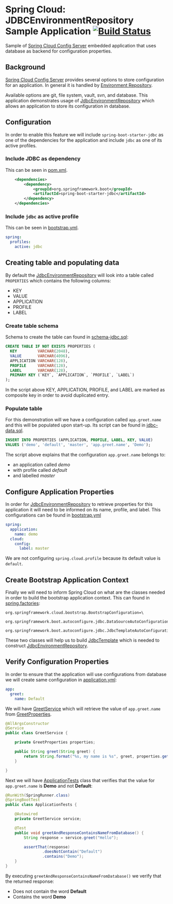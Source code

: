 # Spring Cloud: JDBCEnvironmentRepository Sample Application [![Build Status](https://travis-ci.org/rashidi/jdbc-env-repo-sample.svg?branch=boot-1.x)](https://travis-ci.org/rashidi/jdbc-env-repo-sample)
Sample of [Spring Cloud Config Server][2] embedded application that uses database as backend for configuration properties.

## Background
[Spring Cloud Config Server][2] provides several options to store configuration for an application. In general it is handled
by [Environment Repository][3]. 

Available options are git, file system, vault, svn, and database. This application demonstrates usage of [JdbcEnvironmentRepository][1] 
which allows an application to store its configuration in database.

## Configuration
In order to enable this feature we will include `spring-boot-starter-jdbc` as one of the dependencies for the application and
include `jdbc` as one of its active profiles.

### Include JDBC as dependency
This can be seen in [pom.xml][5].

```xml
    <dependencies>
        <dependency>
            <groupId>org.springframework.boot</groupId>
            <artifactId>spring-boot-starter-jdbc</artifactId>
        </dependency>
    </dependencies>
```

### Include `jdbc` as active profile
This can be seen in [bootstrap.yml][4].

```yaml
spring:
  profiles:
    active: jdbc
```

## Creating table and populating data
By default the [JdbcEnvironmentRepository][1] will look into a table called `PROPERTIES` which contains the following columns:

  - KEY
  - VALUE
  - APPLICATION
  - PROFILE
  - LABEL

### Create table schema
Schema to create the table can found in [schema-jdbc.sql][6]:

```sql
CREATE TABLE IF NOT EXISTS PROPERTIES (
  KEY         VARCHAR(2048),
  VALUE       VARCHAR(4096),
  APPLICATION VARCHAR(128),
  PROFILE     VARCHAR(128),
  LABEL       VARCHAR(128),
  PRIMARY KEY (`KEY`, `APPLICATION`, `PROFILE`, `LABEL`)
);
```

In the script above KEY, APPLICATION, PROFILE, and LABEL are marked as composite key in order to avoid duplicated entry.

### Populate table
For this demonstration will we have a configuration called `app.greet.name` and this will be populated upon start-up.
Its script can be found in [jdbc-data.sql][7].

```sql
INSERT INTO PROPERTIES (APPLICATION, PROFILE, LABEL, KEY, VALUE)
VALUES ('demo', 'default', 'master', 'app.greet.name', 'Demo');
```

The script above explains that the configuration `app.greet.name` belongs to:

  - an application called _demo_
  - with profile called _default_
  - and labelled _master_

## Configure Application Properties
In order for [JdbcEnvironmentRepository][1] to retrieve properties for this application it will need to be informed on
its name, profile, and label. This configurations can be found in [bootstrap.yml][4]

```yaml
spring:
  application:
    name: demo
  cloud:
    config:
      label: master
``` 

We are not configuring `spring.cloud.profile` because its default value is `default`.

## Create Bootstrap Application Context
Finally we will need to inform Spring Cloud on what are the classes needed in order to build the 
bootstrap application context. This can found in [spring.factories][8]:

```text
org.springframework.cloud.bootstrap.BootstrapConfiguration=\
  org.springframework.boot.autoconfigure.jdbc.DataSourceAutoConfiguration,\
  org.springframework.boot.autoconfigure.jdbc.JdbcTemplateAutoConfiguration
```

These two classes will help us to build [JdbcTemplate][10] which is needed to construct [JdbcEnvironmentRepository][9].

## Verify Configuration Properties
In order to ensure that the application will use configurations from database we will create same configuration in [application.yml][11]:

```yaml
app:
  greet:
    name: Default
```

We will have [GreetService][12] which will retrieve the value of `app.greet.name` from [GreetProperties][14].

```java
@AllArgsConstructor
@Service
public class GreetService {

    private GreetProperties properties;

    public String greet(String greet) {
        return String.format("%s, my name is %s", greet, properties.getName());
    }

}
```

Next we will have [ApplicationTests][13] class that verifies that the value for `app.greet.name` is **Demo** and not **Default**:

```java
@RunWith(SpringRunner.class)
@SpringBootTest
public class ApplicationTests {

    @Autowired
    private GreetService service;

    @Test
    public void greetAndResponseContainsNameFromDatabase() {
        String response = service.greet("Hello");

        assertThat(response)
                .doesNotContain("Default")
                .contains("Demo");
    }
}
```

By executing `greetAndResponseContainsNameFromDatabase()` we verify that the returned response:

  - Does not contain the word **Default**
  - Contains the word **Demo**

[1]: https://cloud.spring.io/spring-cloud-config/single/spring-cloud-config.html#_jdbc_backend
[2]: https://cloud.spring.io/spring-cloud-config/single/spring-cloud-config.html#_spring_cloud_config_server
[3]: https://cloud.spring.io/spring-cloud-config/single/spring-cloud-config.html#_environment_repository
[4]: src/main/resources/bootstrap.yml
[5]: pom.xml
[6]: src/main/resources/schema-jdbc.sql
[7]: src/main/resources/data-jdbc.sql
[8]: src/main/resources/META-INF/spring.factories
[9]: https://github.com/spring-cloud/spring-cloud-config/blob/master/spring-cloud-config-server/src/main/java/org/springframework/cloud/config/server/environment/JdbcEnvironmentRepository.java
[10]: https://docs.spring.io/spring/docs/current/javadoc-api/org/springframework/jdbc/core/JdbcTemplate.html
[11]: src/main/resources/application.yml
[12]: src/main/java/rz/demo/jdbc/repo/greet/GreetService.java
[13]: src/test/java/rz/demo/jdbc/repo/ApplicationTests.java
[14]: src/main/java/rz/demo/jdbc/repo/greet/GreetProperties.java